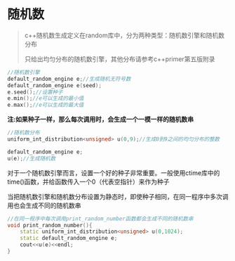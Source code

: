 # 随机数

> c++随机数生成定义在random库中，分为两种类型：随机数引擎和随机数分布
>
> 只给出均匀分布的随机数引擎，其他分布请参考c++primer第五版附录

```c++
//随机数引擎
default_random_engine e;//生成随机无符号数
default_random_engine e(seed);
e.seed();//设置种子
e.min();//e可以生成的最小值
e.max();//e可以生成的最大值
```

**注:如果种子一样，那么每次调用时，会生成一个一模一样的随机数串**

```c++
//随机数分布
uniform_int_distribution<unsigned> u(0,9);//生成0到9之间的均匀分布的整数

default_random_engine e;
u(e);//生成随机数

```

对于一个随机数引擎而言，设置一个好的种子非常重要。一般使用ctime库中的time()函数，并给函数传入一个0（代表空指针）来作为种子

当把随机数引擎和随机数分布设置为静态时，即使种子相同，在同一程序中多次调用也会生成不同的随机数串

```c++
//在同一程序中每次调用print_random_number函数都会生成不同的随机数串
void print_random_number(){
    static uniform_int_distribution<unsigned> u(0,1024);
    static default_random_engine e;
    cout<<u(e)<<endl;
}
```





